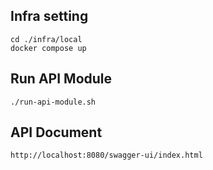 ## Infra setting
```text
cd ./infra/local
docker compose up
```

## Run API Module
```
./run-api-module.sh
```

## API Document
```
http://localhost:8080/swagger-ui/index.html
```
